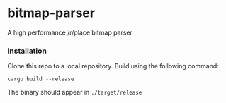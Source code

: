bitmap-parser
===
A high performance /r/place bitmap parser
### Installation

Clone this repo to a local repository. Build using the following command:
```shell
cargo build --release
```
The binary should appear in `./target/release`

